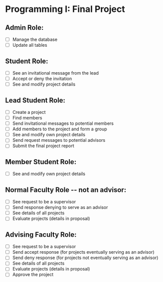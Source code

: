 # Programming I: Final Project

## Admin Role:

- [ ] Manage the database
- [ ] Update all tables

## Student Role:

- [ ] See an invitational message from the lead
- [ ] Accept or deny the invitation
- [ ] See and modify project details

## Lead Student Role:

- [ ] Create a project
- [ ] Find members
- [ ] Send invitational messages to potential members
- [ ] Add members to the project and form a group
- [ ] See and modify own project details
- [ ] Send request messages to potential advisors
- [ ] Submit the final project report

## Member Student Role:

- [ ] See and modify own project details

## Normal Faculty Role -- not an advisor:

- [ ] See request to be a supervisor
- [ ] Send response denying to serve as an advisor
- [ ] See details of all projects
- [ ] Evaluate projects (details in proposal)

## Advising Faculty Role:

- [ ] See request to be a supervisor
- [ ] Send accept response (for projects eventually serving as an advisor)
- [ ] Send deny response (for projects not eventually serving as an advisor)
- [ ] See details of all projects
- [ ] Evaluate projects (details in proposal)
- [ ] Approve the project
